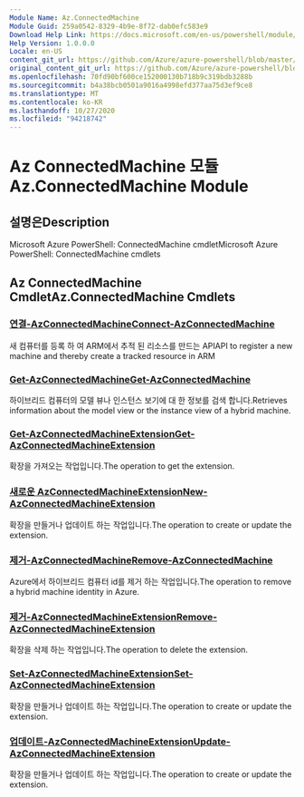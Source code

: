 ```yaml
---
Module Name: Az.ConnectedMachine
Module Guid: 259a0542-8329-4b9e-8f72-dab0efc583e9
Download Help Link: https://docs.microsoft.com/en-us/powershell/module/az.connectedmachine
Help Version: 1.0.0.0
Locale: en-US
content_git_url: https://github.com/Azure/azure-powershell/blob/master/src/ConnectedMachine/help/Az.ConnectedMachine.md
original_content_git_url: https://github.com/Azure/azure-powershell/blob/master/src/ConnectedMachine/help/Az.ConnectedMachine.md
ms.openlocfilehash: 70fd90bf600ce152000130b718b9c319bdb3288b
ms.sourcegitcommit: b4a38bcb0501a9016a4998efd377aa75d3ef9ce8
ms.translationtype: MT
ms.contentlocale: ko-KR
ms.lasthandoff: 10/27/2020
ms.locfileid: "94218742"
---
```

# <span data-ttu-id="e9adb-101">Az ConnectedMachine 모듈</span><span class="sxs-lookup"><span data-stu-id="e9adb-101">Az.ConnectedMachine Module</span></span>
## <span data-ttu-id="e9adb-102">설명은</span><span class="sxs-lookup"><span data-stu-id="e9adb-102">Description</span></span>
<span data-ttu-id="e9adb-103">Microsoft Azure PowerShell: ConnectedMachine cmdlet</span><span class="sxs-lookup"><span data-stu-id="e9adb-103">Microsoft Azure PowerShell: ConnectedMachine cmdlets</span></span>

## <span data-ttu-id="e9adb-104">Az ConnectedMachine Cmdlet</span><span class="sxs-lookup"><span data-stu-id="e9adb-104">Az.ConnectedMachine Cmdlets</span></span>
### [<span data-ttu-id="e9adb-105">연결-AzConnectedMachine</span><span class="sxs-lookup"><span data-stu-id="e9adb-105">Connect-AzConnectedMachine</span></span>](Connect-AzConnectedMachine.md)
<span data-ttu-id="e9adb-106">새 컴퓨터를 등록 하 여 ARM에서 추적 된 리소스를 만드는 API</span><span class="sxs-lookup"><span data-stu-id="e9adb-106">API to register a new machine and thereby create a tracked resource in ARM</span></span>

### [<span data-ttu-id="e9adb-107">Get-AzConnectedMachine</span><span class="sxs-lookup"><span data-stu-id="e9adb-107">Get-AzConnectedMachine</span></span>](Get-AzConnectedMachine.md)
<span data-ttu-id="e9adb-108">하이브리드 컴퓨터의 모델 뷰나 인스턴스 보기에 대 한 정보를 검색 합니다.</span><span class="sxs-lookup"><span data-stu-id="e9adb-108">Retrieves information about the model view or the instance view of a hybrid machine.</span></span>

### [<span data-ttu-id="e9adb-109">Get-AzConnectedMachineExtension</span><span class="sxs-lookup"><span data-stu-id="e9adb-109">Get-AzConnectedMachineExtension</span></span>](Get-AzConnectedMachineExtension.md)
<span data-ttu-id="e9adb-110">확장을 가져오는 작업입니다.</span><span class="sxs-lookup"><span data-stu-id="e9adb-110">The operation to get the extension.</span></span>

### [<span data-ttu-id="e9adb-111">새로운 AzConnectedMachineExtension</span><span class="sxs-lookup"><span data-stu-id="e9adb-111">New-AzConnectedMachineExtension</span></span>](New-AzConnectedMachineExtension.md)
<span data-ttu-id="e9adb-112">확장을 만들거나 업데이트 하는 작업입니다.</span><span class="sxs-lookup"><span data-stu-id="e9adb-112">The operation to create or update the extension.</span></span>

### [<span data-ttu-id="e9adb-113">제거-AzConnectedMachine</span><span class="sxs-lookup"><span data-stu-id="e9adb-113">Remove-AzConnectedMachine</span></span>](Remove-AzConnectedMachine.md)
<span data-ttu-id="e9adb-114">Azure에서 하이브리드 컴퓨터 id를 제거 하는 작업입니다.</span><span class="sxs-lookup"><span data-stu-id="e9adb-114">The operation to remove a hybrid machine identity in Azure.</span></span>

### [<span data-ttu-id="e9adb-115">제거-AzConnectedMachineExtension</span><span class="sxs-lookup"><span data-stu-id="e9adb-115">Remove-AzConnectedMachineExtension</span></span>](Remove-AzConnectedMachineExtension.md)
<span data-ttu-id="e9adb-116">확장을 삭제 하는 작업입니다.</span><span class="sxs-lookup"><span data-stu-id="e9adb-116">The operation to delete the extension.</span></span>

### [<span data-ttu-id="e9adb-117">Set-AzConnectedMachineExtension</span><span class="sxs-lookup"><span data-stu-id="e9adb-117">Set-AzConnectedMachineExtension</span></span>](Set-AzConnectedMachineExtension.md)
<span data-ttu-id="e9adb-118">확장을 만들거나 업데이트 하는 작업입니다.</span><span class="sxs-lookup"><span data-stu-id="e9adb-118">The operation to create or update the extension.</span></span>

### [<span data-ttu-id="e9adb-119">업데이트-AzConnectedMachineExtension</span><span class="sxs-lookup"><span data-stu-id="e9adb-119">Update-AzConnectedMachineExtension</span></span>](Update-AzConnectedMachineExtension.md)
<span data-ttu-id="e9adb-120">확장을 만들거나 업데이트 하는 작업입니다.</span><span class="sxs-lookup"><span data-stu-id="e9adb-120">The operation to create or update the extension.</span></span>

